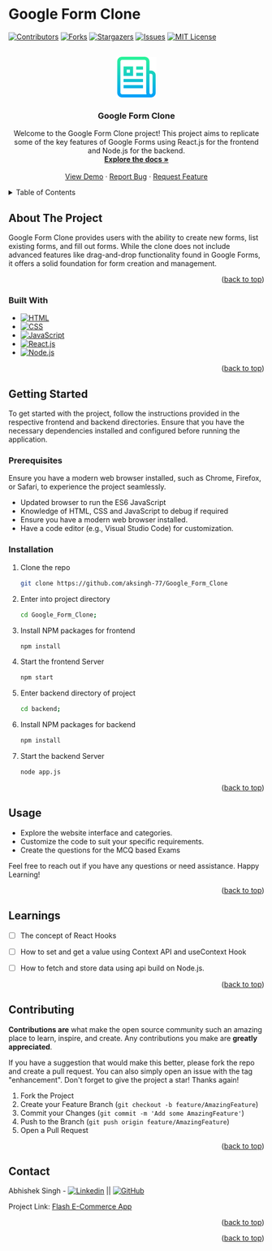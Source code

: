 # Google Form Clone

<a name="readme-top"></a>

<!-- ========================================Project Contributors===================================== -->
[![Contributors][contributors-shield]][contributors-url]
[![Forks][forks-shield]][forks-url]
[![Stargazers][stars-shield]][stars-url]
[![Issues][issues-shield]][issues-url]
[![MIT License][license-shield]][license-url]
<!-- [![LinkedIn][linkedin-shield]][linkedin-url] -->
<!-- ================================================================================================= -->



<!-- =================================================PROJECT LOGO================================================== -->
<br />
<div align="center">
  <a href="https://github.com/aksingh-77/Google_Form_Clone">
    <img src="https://github.com/aksingh-77/Readme_Template/blob/main/images/logo.png" alt="Logo" width="80" height="80">
  </a>

  <h3 align="center">Google Form Clone</h3>

  <p align="center">
    Welcome to the Google Form Clone project! This project aims to replicate some of the key features of Google Forms using React.js for the frontend and Node.js for the backend.
    <br />
    <a href="https://github.com/aksingh-77/Google_Form_Clone"><strong>Explore the docs »</strong></a>
    <br />
    <br />
    <a href="https://github.com/aksingh-77/Google_Form_Clone">View Demo</a>
    ·
    <a href="https://github.com/aksingh-77/Google_Form_Clone/issues">Report Bug</a>
    ·
    <a href="https://github.com/aksingh-77/Google_Form_Clone/issues">Request Feature</a>
  </p>
</div>
<!-- =================================================================================================================================== -->



<!-- =============================================TABLE OF CONTENTS ==============================================================-->
<details>
  <summary>Table of Contents</summary>
  <ol>
    <li>
      <a href="#about-the-project">About The Project</a>
      <ul>
        <li><a href="#built-with">Built With</a></li>
      </ul>
    </li>
    <li>
      <a href="#getting-started">Getting Started</a>
      <ul>
        <li><a href="#prerequisites">Prerequisites</a></li>
        <li><a href="#installation">Installation</a></li>
      </ul>
    </li>
    <li><a href="#usage">Usage</a></li>
    <li><a href="#learning">Learning</a></li>
    <li><a href="#contributing">Contributing</a></li>
    <li><a href="#contact">Contact</a></li>
    <li><a href="#acknowledgments">Acknowledgments</a></li>
  </ol>
</details>
<!-- ========================================================================================================================= -->



<!--============================================ ABOUT THE PROJECT ============================================================-->
<a name="about-the-project"></a>
## About The Project

Google Form Clone provides users with the ability to create new forms, list existing forms, and fill out forms. While the clone does not include advanced features like drag-and-drop functionality found in Google Forms, it offers a solid foundation for form creation and management.

<p align="right">(<a href="#readme-top">back to top</a>)</p>

<a name="built-with"></a>
### Built With

* []()[![HTML][HTML.com]][HTML-url]
* []()[![CSS][CSS.com]][CSS-url]
* []()[![JavaScript][JavaScript.com]][JavaScript-url]
* []()[![React.js][React.js]][React-url]
* []()[![Node.js][Node.js]][Node-url]


<p align="right">(<a href="#readme-top">back to top</a>)</p>
<!-- ======================================================================================================================================= -->



<!-- ============================================================GETTING STARTED ===========================================================-->
<a name="getting-started"></a>
## Getting Started

To get started with the project, follow the instructions provided in the respective frontend and backend directories. Ensure that you have the necessary dependencies installed and configured before running the application.

<a name="prerequisites"></a>
### Prerequisites
Ensure you have a modern web browser installed, such as Chrome, Firefox, or Safari, to experience the project seamlessly.

* []() Updated browser to run the ES6 JavaScript
* []() Knowledge of HTML, CSS and JavaScript to debug if required
* []() Ensure you have a modern web browser installed.
* []() Have a code editor (e.g., Visual Studio Code) for customization.

<!-- Readline-sync is used to interact with user using CLI.
* npm
  ```sh
  npm install readline-sync
  ```

Kuler is used to give colors to the commands on CLI
  * npm
  ```sh
  npm install --save kuler
  ``` -->
<a name="installation"></a>
### Installation

<!-- 1. Get a free API Key at [https://example.com](https://example.com) -->
1. Clone the repo
   ```sh
   git clone https://github.com/aksingh-77/Google_Form_Clone
   ```
2. Enter into project directory
   ```sh
   cd Google_Form_Clone;
   ```
3. Install NPM packages for frontend
   ```sh
   npm install
   ```
4. Start the frontend Server
   ```sh
   npm start
   ```
5. Enter backend directory of project
   ```sh
   cd backend;
   ```
6. Install NPM packages for backend
    ```sh
   npm install
7. Start the backend Server
   ```sh
   node app.js
   ```

<p align="right">(<a href="#readme-top">back to top</a>)</p>
<!-- ============================================================================================================================ -->



<!-- ==========================================USAGE EXAMPLES ====================================================================-->
<a name="usage"></a>
## Usage

* []() Explore the website interface and categories.
* []() Customize the code to suit your specific requirements.
* []() Create the questions for the MCQ based Exams

Feel free to reach out if you have any questions or need assistance. Happy Learning!

<p align="right">(<a href="#readme-top">back to top</a>)</p>
<!-- =============================================================================================================================== -->


<!-- =============================================== Learning ====================================================================-->
<a name="learning"></a>
## Learnings

- [ ] The concept of React Hooks
- [ ] How to set and get a value using Context API and useContext Hook
- [ ] How to fetch and store data using api build on Node.js.


<!-- See the [open issues](https://github.com/aksingh-77/Quizify-CLI-Quiz-App/issues) for a full list of proposed features (and known issues). -->

<p align="right">(<a href="#readme-top">back to top</a>)</p>
<!-- ======================================================================================================================================== -->


<!-- ======================================================CONTRIBUTING ===================================================================-->
<a name="contributing"></a>
## Contributing

**Contributions are** what make the open source community such an amazing place to learn, inspire, and create. Any contributions you make are **greatly appreciated**.

If you have a suggestion that would make this better, please fork the repo and create a pull request. You can also simply open an issue with the tag "enhancement".
Don't forget to give the project a star! Thanks again!

1. Fork the Project
2. Create your Feature Branch (`git checkout -b feature/AmazingFeature`)
3. Commit your Changes (`git commit -m 'Add some AmazingFeature'`)
4. Push to the Branch (`git push origin feature/AmazingFeature`)
5. Open a Pull Request

<p align="right">(<a href="#readme-top">back to top</a>)</p>
<!-- ======================================================================================================================================== -->


<!--======================================================= LICENSE =========================================================================-->
<!-- ## License

Distributed under the MIT License. See `LICENSE.txt` for more information.

<p align="right">(<a href="#readme-top">back to top</a>)</p>

 -->
 <!-- ======================================================================================================================================== -->



<!-- ========================================================CONTACT =====================================================================-->
<a name="contact"></a>
## Contact

Abhishek Singh - [![Linkedin][linkedin-shield]][linkedin-url] || [![GitHub][Github-shield]][github-url]

Project Link: [Flash E-Commerce App](https://github.com/aksingh-77/Google_Form_Clone)

<p align="right">(<a href="#readme-top">back to top</a>)</p>
<!-- ================================================================================================================================== -->



<!-- ===================================================ACKNOWLEDGMENTS ================================================================-->
<!-- <a name="acknowledgments"></a>
## Acknowledgments -->

<!-- I extend our heartfelt appreciation to the following individuals and communities for their valuable contributions and support in making "Google Form Clone" a reality: -->


<!-- * []()  -->

<p align="right">(<a href="#readme-top">back to top</a>)</p>
<!-- ==================================================================================================================================== -->



<!-- =================================================MARKDOWN LINKS & IMAGES ===========================================================-->
<!-- https://www.markdownguide.org/basic-syntax/#reference-style-links -->
[contributors-shield]: https://img.shields.io/github/contributors/aksingh-77/Google_Form_Clone.svg?style=for-the-badge
[contributors-url]: https://github.com/aksingh-77/Google_Form_Clone/graphs/contributors
[forks-shield]: https://img.shields.io/github/forks/aksingh-77/Google_Form_Clone.svg?style=for-the-badge
[forks-url]: https://github.com/aksingh-77/Google_Form_Clone/network/members
[stars-shield]: https://img.shields.io/github/stars/aksingh-77/Google_Form_Clone.svg?style=for-the-badge
[stars-url]: https://github.com/aksingh-77/Google_Form_Clone/stargazers
[issues-shield]: https://img.shields.io/github/issues/aksingh-77/Google_Form_Clone.svg?style=for-the-badge
[issues-url]: https://github.com/aksingh-77/Google_Form_Clone/issues
[license-shield]: https://img.shields.io/github/license/aksingh-77/Google_Form_Clone.svg?style=for-the-badge
[license-url]: https://github.com/aksingh-77/Google_Form_Clone/blob/master/LICENSE.txt


[github-shield]:https://img.shields.io/badge/-GitHub-black.svg?style=for-the-badge&logo=github&colorB=555
[github-url]:https://github.com/aksingh-77
[linkedin-shield]: https://img.shields.io/badge/-LinkedIn-blue.svg?style=for-the-badge&logo=linkedin&colorB=555
[linkedin-url]: https://linkedin.com/in/abhishek-singh-866a671a0/


[product-screenshot]: images/screenshot.png
<!-- here are the logos for the languages used -->
[Next.js]: https://img.shields.io/badge/next.js-000000?style=for-the-badge&logo=nextdotjs&logoColor=white
[Next-url]: https://nextjs.org/
[React.js]: https://img.shields.io/badge/React-20232A?style=for-the-badge&logo=react&logoColor=61DAFB
[React-url]: https://reactjs.org/
[Node.js]:https://img.shields.io/badge/Node-20232A?style=for-the-badge&logo=node.js&logoColor=61DAFB
[Node-url]:https://nodejs.org/docs/latest/api/
[Vue.js]: https://img.shields.io/badge/Vue.js-35495E?style=for-the-badge&logo=vuedotjs&logoColor=4FC08D
[Vue-url]: https://vuejs.org/
[Angular.io]: https://img.shields.io/badge/Angular-DD0031?style=for-the-badge&logo=angular&logoColor=white
[Angular-url]: https://angular.io/
[Svelte.dev]: https://img.shields.io/badge/Svelte-4A4A55?style=for-the-badge&logo=svelte&logoColor=FF3E00
[Svelte-url]: https://svelte.dev/
[Laravel.com]: https://img.shields.io/badge/Laravel-FF2D20?style=for-the-badge&logo=laravel&logoColor=white
[Laravel-url]: https://laravel.com
[Bootstrap.com]: https://img.shields.io/badge/Bootstrap-563D7C?style=for-the-badge&logo=bootstrap&logoColor=white
[Bootstrap-url]: https://getbootstrap.com
[JQuery.com]: https://img.shields.io/badge/jQuery-0769AD?style=for-the-badge&logo=jquery&logoColor=white
[JQuery-url]: https://jquery.com


[HTML.com]:https://img.shields.io/badge/HTML-blue?style=for-the-badge&logo=html5&logoColor=red
[HTML-url]:https://developer.mozilla.org/en-US/docs/Web/HTML
[CSS.com]:https://img.shields.io/badge/CSS-blue?style=for-the-badge&logo=css3&logoColor=pink
[CSS-url]:https://developer.mozilla.org/en-US/docs/Web/CSS
[JavaScript.com]:https://img.shields.io/badge/javascript-blue?style=for-the-badge&logo=javascript&logoColor=yellow
[JavaScript-url]:https://developer.mozilla.org/en-US/docs/Web/JavaScript
[Replit.com]:https://cdn.sanity.io/images/bj34pdbp/migration/3c2f2d404a571d2c9fbca934360352698d63433a-1920x900.png?w=1920&q=75&fit=clip&auto=format
[Replit-url]:https://replit.com/ 

